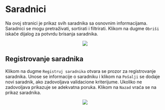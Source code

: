# Saradnici

Na ovoj stranici je prikaz svih saradnika sa osnovnim informacijama. Saradnici se mogu pretraživati, sortirati i filtrirati. Klikom na dugme `Obriši` iskače dijalog za potvrdu brisanja saradnika.
<p align="center">
  <img src="/saradniciOrganizer.jpg">
</p>

## Registrovanje saradnika

Klikom na dugme `Registruj saradnika` otvara se prozor za registrovanje saradnika. Unose se informacije o saradniku i klikom na `Pošalji` se dodaje novi saradnik, ako zadovoljava validacione kriterijume. Ukoliko ne zadovoljava prikazuje se adekvatna poruka. Klikom na `Nazad` vraća se na prikaz saradnika.
<p align="center">
  <img src="/registracijaSaradnika.jpg">
</p>